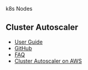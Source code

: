 k8s Nodes

## Cluster Autoscaler

* [User Guide](https://docs.aws.amazon.com/eks/latest/userguide/autoscaling.html#cluster-autoscaler)
* [GitHub](https://github.com/kubernetes/autoscaler)
* [FAQ](https://github.com/kubernetes/autoscaler/blob/master/cluster-autoscaler/FAQ.md)
* [Cluster Autoscaler on AWS](https://github.com/kubernetes/autoscaler/blob/master/cluster-autoscaler/cloudprovider/aws/README.md)